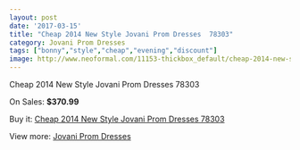 ```yaml
---
layout: post
date: '2017-03-15'
title: "Cheap 2014 New Style Jovani Prom Dresses  78303"
category: Jovani Prom Dresses
tags: ["bonny","style","cheap","evening","discount"]
image: http://www.neoformal.com/11153-thickbox_default/cheap-2014-new-style-jovani-prom-dresses-78303.jpg
---
```

Cheap 2014 New Style Jovani Prom Dresses  78303

On Sales: **$370.99**
<a href="https://www.neoformal.com/en/jovani-prom-dresses-2014/3966-cheap-2014-new-style-jovani-prom-dresses-78303.html"><amp-img layout="responsive" width="600" height="600" src="//www.neoformal.com/11153-thickbox_default/cheap-2014-new-style-jovani-prom-dresses-78303.jpg" alt="Cheap 2014 New Style Jovani Prom Dresses  78303 0" /></a>
<a href="https://www.neoformal.com/en/jovani-prom-dresses-2014/3966-cheap-2014-new-style-jovani-prom-dresses-78303.html"><amp-img layout="responsive" width="600" height="600" src="//www.neoformal.com/11154-thickbox_default/cheap-2014-new-style-jovani-prom-dresses-78303.jpg" alt="Cheap 2014 New Style Jovani Prom Dresses  78303 1" /></a>
<a href="https://www.neoformal.com/en/jovani-prom-dresses-2014/3966-cheap-2014-new-style-jovani-prom-dresses-78303.html"><amp-img layout="responsive" width="600" height="600" src="//www.neoformal.com/11155-thickbox_default/cheap-2014-new-style-jovani-prom-dresses-78303.jpg" alt="Cheap 2014 New Style Jovani Prom Dresses  78303 2" /></a>

Buy it: [Cheap 2014 New Style Jovani Prom Dresses  78303](https://www.neoformal.com/en/jovani-prom-dresses-2014/3966-cheap-2014-new-style-jovani-prom-dresses-78303.html "Cheap 2014 New Style Jovani Prom Dresses  78303")

View more: [Jovani Prom Dresses](https://www.neoformal.com/en/53-jovani-prom-dresses-2014 "Jovani Prom Dresses")